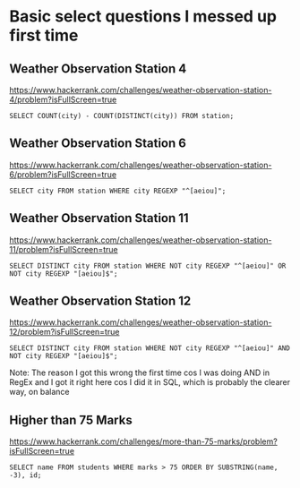 # Basic select questions I messed up first time

## Weather Observation Station 4

https://www.hackerrank.com/challenges/weather-observation-station-4/problem?isFullScreen=true

`SELECT COUNT(city) - COUNT(DISTINCT(city)) FROM station;`

## Weather Observation Station 6

https://www.hackerrank.com/challenges/weather-observation-station-6/problem?isFullScreen=true

`SELECT city FROM station WHERE city REGEXP "^[aeiou]";`

## Weather Observation Station 11

https://www.hackerrank.com/challenges/weather-observation-station-11/problem?isFullScreen=true

`SELECT DISTINCT city FROM station WHERE NOT city REGEXP "^[aeiou]" OR NOT city REGEXP "[aeiou]$";`

## Weather Observation Station 12

https://www.hackerrank.com/challenges/weather-observation-station-12/problem?isFullScreen=true

`SELECT DISTINCT city FROM station WHERE NOT city REGEXP "^[aeiou]" AND NOT city REGEXP "[aeiou]$";`

Note: The reason I got this wrong the first time cos I was doing AND in RegEx and I got it right here cos I did it in SQL, which is probably the clearer way, on balance

## Higher than 75 Marks

https://www.hackerrank.com/challenges/more-than-75-marks/problem?isFullScreen=true

`SELECT name FROM students WHERE marks > 75 ORDER BY SUBSTRING(name, -3), id;`
